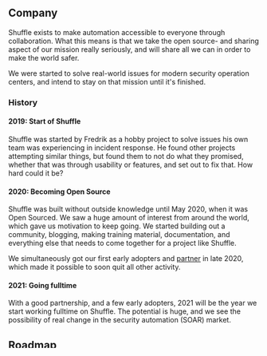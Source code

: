 ## Company
Shuffle exists to make automation accessible to everyone through collaboration. What this means is that we take the open source- and sharing aspect of our mission really seriously, and will share all we can in order to make the world safer. 

We were started to solve real-world issues for modern security operation centers, and intend to stay on that mission until it's finished. 

### History
#### 2019: Start of Shuffle
Shuffle was started by Fredrik as a hobby project to solve issues his own team was experiencing in incident response. He found other projects attempting similar things, but found them to not do what they promised, whether that was through usability or features, and set out to fix that. How hard could it be? 

#### 2020: Becoming Open Source
Shuffle was built without outside knowledge until May 2020, when it was Open Sourced. We saw a huge amount of interest from around the world, which gave us motivation to keep going. We started building out a community, blogging, making training material, documentation, and everything else that needs to come together for a project like Shuffle. 

We simultaneously got our first early adopters and [partner](https://shuffler.io/blog/infopercept) in late 2020, which made it possible to soon quit all other activity.

#### 2021: Going fulltime
With a good partnership, and a few early adopters, 2021 will be the year we start working fulltime on Shuffle. The potential is huge, and we see the possibility of real change in the security automation (SOAR) market. 

## Roadmap
This is an outline of Shuffle in 2021 and onwards. Our previous goals were simple, but didn't have the substance of what we will develop when.

### 2021
**Objectives**
* Get early adopters 
* Release new major version of Shuffle 
* Improve SEO and Website usability
* Create a baseline of simple use-cases
* Have 6 happy customers
* Release Shuffle v1.0.0

**Key Results**
* Get 3 operation centers to use Shuffle for automation
* Add a new Workflow explorer view (WITH search) 
* Have 30 new apps WITH examples
* Release 3 newsletters
* Release 1 new blogpost
* Have a 20% increase in users signed up compared to last quarter
* Have a framework available to explain what we do

**Todos**
* Make the phishing workflow REALLY easy to use and implement with Office365 and gmail
* Have a search engine for our apps and documentation
* Add a new workflow explorer view 
* Make shuffler.io workflows "event-driven"
* Migrate existing blogposts to our website 
* Write blogpost about files
* Add server side rendering for SEO
* Create design for the new tutorial / introduction
* Make expanded documentation for most-used apps, including example use-cases
* Create a good strategy for what apps to make in order, and what is necessary
* Make it easy to understand what we're building next (in order)
* Make apps with special authentication work with the App Creator (oAuth2 etc)
